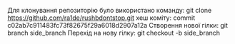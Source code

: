 Для клонування репозиторію було використано команду: git clone https://github.com/ra1de/rushbdontstop.git
хеш коміту: commit c02ab7c911483fc73f82675f29a6018d2907a12a
Створення нової гілки: git branch side_branch Перехід на нову гілку: git checkout -b side_branch